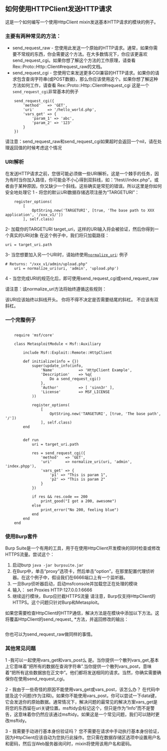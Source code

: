 ## 如何使用HTTPClient发送HTTP请求
这是一个如何编写一个使用HttpClient mixin发送基本HTTP请求的模块的例子。

### 主要有两种常见的方法：
* send_request_raw - 您使用此发送一个原始的HTTP请求。通常，如果你需要不常规的东西，你会需要这个方法。在大多数情况下，你应该更喜欢send_request_cgi。如果你想了解这个方法的工作原理，请查看Rex::Proto::Http::Client#request_raw的文档。
* send_request_cgi - 您使用它来发送更多CGI兼容的HTTP请求。如果你的请求包含查询字符串(或POST数据)，那么你应该使用这个。如果你想了解这种方法如何工作，请查看 Rex::Proto::Http::Client#request_cgi
这是一个`send_request_cgi`非常基本的例子
~~~
	send_request_cgi({
		'method'   => 'GET',
		'uri'      => '/hello_world.php',
		'vars_get' => {
			'param_1' => 'abc',
			'param_2' => '123'
		}
	})
~~~
请注意：send_request_raw和send_request_cgi如果超时会返回一个nil，请在处理返回值的时候考虑这个情况

### URI解析
在发送HTTP请求之前，您很可能必须做一些URI解析。这是一个棘手的任务，因为有时当你加入路径，你可能会不小心得到双斜线，如：“/test//index.php”。或者由于某种原因，你又缺少一个斜线。这些确实是常犯的错误。所以这里是你如何安全地处理它
1 - 将您的默认URI数据存储选项注册为“TARGETURI”：
~~~
	register_options(
		[
			OptString.new('TARGETURI', [true, 'The base path to XXX application', '/xxx_v1/'])
		], self.class)
~~~
2-  加载你的TARGETURI target_uri，这样的URI输入将会被验证，然后你得到一个真实的URI对象
在这个例子中，我们将只加载路径：
~~~
uri = target_uri.path
~~~
3- 当您想要加入另一个URI时，请始终使用[`normalize_uri`](https://rapid7.github.io/metasploit-framework/api/Msf/Exploit/Remote/HttpClient.html#normalize_uri-instance_method):
例子
~~~
# Returns: "/xxx_v1/admin/upload.php"
	uri = normalize_uri(uri, 'admin', 'upload.php')
~~~

4 - 当您完成URI的规范化后，即可使用send_request_cgi或send_request_raw

请注意：该normalize_uri方法将始终遵循这些规则：

该URI应该始终以斜线开头。
你将不得不决定是否需要结尾的斜杠。
不应该有双斜杠。

### 一个完整例子
~~~

	require 'msf/core'

	class MetasploitModule < Msf::Auxiliary

		include Msf::Exploit::Remote::HttpClient

		def initialize(info = {})
			super(update_info(info,
				'Name'           => 'HttpClient Example',
				'Description'    => %q{
					Do a send_request_cgi()
				},
				'Author'         => [ 'sinn3r' ],
				'License'        => MSF_LICENSE
			))

			register_options(
				[
					OptString.new('TARGETURI', [true, 'The base path', '/'])
				], self.class)
		end


		def run
			uri = target_uri.path

			res = send_request_cgi({
				'method'   => 'GET',
				'uri'      => normalize_uri(uri, 'admin', 'index.phpp'),
				'vars_get' => {
					'p1' => "This is param 1",
					'p2' => "This is param 2"
				}
			})

			if res && res.code == 200
				print_good("I got a 200, awesome")
			else
				print_error("No 200, feeling blue")
			end
		end
	end
~~~

### 使用Burp套件
Burp Suite是一个有用的工具，用于在使用HttpClient开发模块的同时检查或修改HTTPS流量。尝试这个：
1. 启动burp `java -jar burpsuite.jar`
2. 在Burp中，单击“proxy”选项卡，然后单击“option”。在那里配置代理侦听器。在这个例子中，假设我们在6666端口上有一个监听器。
3. 一旦Burp侦听器启动，启动msfconsole并加载您正在处理的模块
4. 输入： set Proxies HTTP:127.0.0.1:6666
5. 继续运行模块，Burp应拦截HTTPS流量
请注意，Burp仅支持HttpClient的HTTPS。这个问题只针对Burp和Metasploit。

如果您需要检查HttpClient的HTTP通信，解决方法是在模块中添加以下方法。这将覆盖HttpClient的send_request_ *方法，并返回修改的输出：
~~~

~~~
你也可以为send_request_raw做同样的事情。

### 其他常见问题
1 -我可以一起使用vars_get和vars_post么
是。当你提供一个散列vars_get,基本上它意味着“把所有的数据在查询字符串”.当你提供一个散列vars_post，意味着“把所有这些数据放在正文中”。他们都将发送相同的请求。当然，你确实需要确保你在使用send_request_cgi。

2 - 我由于一些奇怪的原因不能使用vars_get或vars_post，该怎么办？
在代码中提及这个问题(作为注释)。如果你不能使用vars_post，你可以尝试一下data键，它会发送你的原始数据。通常情况下，解决问题的最常见的解决方案vars_get是将您的东西留在uri关键位置。msftidy会标记这个，但只是作为“Info”而不是警告，这意味着你仍然应该通过msftidy。如果这是一个常见问题，我们可以随时更改msftidy。

3 - 我需要手动进行基本身份验证吗？
您不需要在请求中手动执行基本身份验证，因为HttpClient应该自动为您执行此操作。您只需在数据存储区选项中设置用户名和密码，然后当Web服务器询问时，mixin将使用该用户名和密码。


